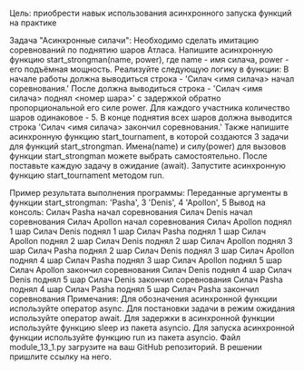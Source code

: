 Цель: приобрести навык использования асинхронного запуска функций на практике

Задача "Асинхронные силачи":
Необходимо сделать имитацию соревнований по поднятию шаров Атласа.
Напишите асинхронную функцию start_strongman(name, power), где name - имя силача, 
power - его подъёмная мощность. Реализуйте следующую логику в функции:
В начале работы должна выводиться строка - 'Силач <имя силача> начал соревнования.'
После должна выводиться строка - 'Силач <имя силача> поднял <номер шара>' 
с задержкой обратно пропорциональной его силе power. Для каждого участника количество шаров одинаковое - 5.
В конце поднятия всех шаров должна выводится строка 'Силач <имя силача> закончил соревнования.'
Также напишите асинхронную функцию start_tournament, в которой создаются 3 задачи для функций start_strongman.
Имена(name) и силу(power) для вызовов функции start_strongman можете выбрать самостоятельно.
После поставьте каждую задачу в ожидание (await).
Запустите асинхронную функцию start_tournament методом run.

Пример результата выполнения программы:
Переданные аргументы в функции start_strongman:
'Pasha', 3
'Denis', 4
'Apollon', 5
Вывод на консоль:
Силач Pasha начал соревнования
Силач Denis начал соревнования
Силач Apollon начал соревнования
Силач Apollon поднял 1 шар
Силач Denis поднял 1 шар
Силач Pasha поднял 1 шар
Силач Apollon поднял 2 шар
Силач Denis поднял 2 шар
Силач Apollon поднял 3 шар
Силач Pasha поднял 2 шар
Силач Denis поднял 3 шар
Силач Apollon поднял 4 шар
Силач Pasha поднял 3 шар
Силач Apollon поднял 5 шар
Силач Apollon закончил соревнования
Силач Denis поднял 4 шар
Силач Denis поднял 5 шар
Силач Denis закончил соревнования
Силач Pasha поднял 4 шар
Силач Pasha поднял 5 шар
Силач Pasha закончил соревнования
Примечания:
Для обозначения асинхронной функции используйте оператор async.
Для постановки задачи в режим ожидания используйте оператор await.
Для задержки в асинхронной функции используйте функцию sleep из пакета asyncio.
Для запуска асинхронной функции используйте функцию run из пакета asyncio.
Файл module_13_1.py загрузите на ваш GitHub репозиторий. В решении пришлите ссылку на него.